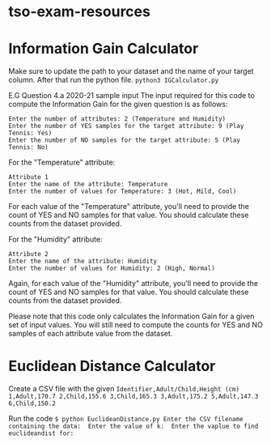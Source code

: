 # tso-exam-resources

# Information Gain Calculator
Make sure to update the path to your dataset and the name of your target column. After that run the python file.
`python3 IGCalculator.py`

E.G Question 4.a 2020-21 sample input
The input required for this code to compute the Information Gain for the given question is as follows:

    Enter the number of attributes: 2 (Temperature and Humidity)
    Enter the number of YES samples for the target attribute: 9 (Play Tennis: Yes)
    Enter the number of NO samples for the target attribute: 5 (Play Tennis: No)

For the "Temperature" attribute:

    Attribute 1
    Enter the name of the attribute: Temperature
    Enter the number of values for Temperature: 3 (Hot, Mild, Cool)

For each value of the "Temperature" attribute, you'll need to provide the count of YES and NO samples for that value. You should calculate these counts from the dataset provided.

For the "Humidity" attribute:

    Attribute 2
    Enter the name of the attribute: Humidity
    Enter the number of values for Humidity: 2 (High, Normal)

Again, for each value of the "Humidity" attribute, you'll need to provide the count of YES and NO samples for that value. You should calculate these counts from the dataset provided.

Please note that this code only calculates the Information Gain for a given set of input values. You will still need to compute the counts for YES and NO samples of each attribute value from the dataset.


# Euclidean Distance Calculator

Create a CSV file with the given
`
Identifier,Adult/Child,Height (cm)
1,Adult,170.7
2,Child,155.6
3,Child,165.3
3,Adult,175.2
5,Adult,147.3
6,Child,150.2
`

Run the code
`
$ python EuclideanDistance.py
Enter the CSV filename containing the data: 
Enter the value of k: 
Enter the vaplue to find euclideandist for: 
`
